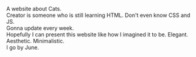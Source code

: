 A website about Cats. <br>
Creator is someone who is still learning HTML. Don't even know CSS and JS. <br>
Gonna update every week. <br>
Hopefully I can present this website like how I imagined it to be. Elegant. Aesthetic. Minimalistic. <br>
I go by June. 

